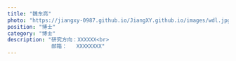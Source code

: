 ```yaml
---
title: "魏东亮"
photo: "https://jiangxy-0987.github.io/JiangXY.github.io/images/wdl.jpg"
position: "博士"
category: "博士"
description: "研究方向：XXXXXX<br>
              邮箱：   XXXXXXXX"
---
```

